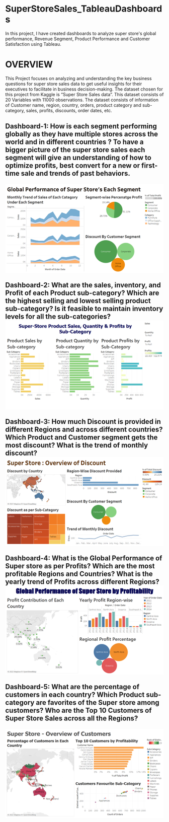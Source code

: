 # SuperStoreSales_TableauDashboards
In this project, I have created dashboards to analyze super store's global performance, Revenue Segment, Product Performance and Customer Satisfaction using Tableau.

<h1> OVERVIEW </h1>

This Project focuses on analyzing and understanding the key business questions for super store sales data to get useful insights for their executives to facilitate in business decision-making. The dataset chosen for this project from Kaggle is “Super Store Sales data”. This dataset consists of 20 Variables with 11000 observations. The dataset consists of information of Customer name, region, country, orders, product category and sub-category, sales, profits, discounts, order dates, etc.

<h2> Dashboard-1: How is each segment performing globally as they have multiple stores across the world and in different countries ?
To have a bigger picture of the super store sales each segment will give an understanding of how to optimize profits, best convert for a new or first-time sale and trends of past behaviors. 

![image](https://github.com/priyankac15/SuperStoreSales_Dashboards/blob/main/Segment_Superstoresales.png)

 Dashboard-2: What are the sales, inventory, and Profit of each Product sub-category? Which are the highest selling and lowest selling product sub-category? Is it feasible to maintain inventory levels for all the sub-categories? 
![image](https://github.com/priyankac15/SuperStoreSales_Dashboards/blob/main/Subcategory.png)

Dashboard-3: How much Discount is provided in different Regions and across different countries? Which Product and Customer segment gets the most discount? What is the trend of monthly discount?
![image](https://github.com/priyankac15/SuperStoreSales_Dashboards/blob/main/Discount.png)

Dashboard-4: What is the Global Performance of Super store as per Profits? Which are the most profitable Regions and Countries? What is the yearly trend of Profits across different Regions?
![image](https://github.com/priyankac15/SuperStoreSales_Dashboards/blob/main/profit1.png)

Dashboard-5: What are the percentage of customers in each country? Which Product sub-category are favorites of the Super store among customers? Who are the Top 10 Customers of Super Store Sales across all the Regions? </h2>
![image](https://github.com/priyankac15/SuperStoreSales_Dashboards/blob/main/Customers.png)

